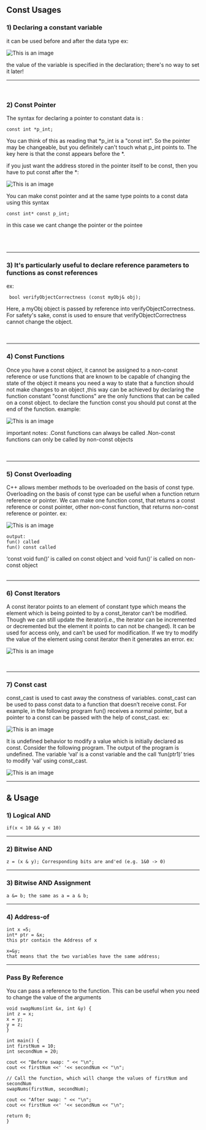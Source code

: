 <h2>Const Usages</h2> 

<h3>1) Declaring a constant variable</h3> it can be used before and after the data type 
ex:

  ![This is an image](/Const_A.png)

 the value of the variable is specified in the declaration; there's no way to set it later!
<hr>
<br>
                                                                      
 <h3>2) Const Pointer</h3>
 The syntax for declaring a pointer to constant data is :
 
 ```
 const int *p_int;
 ```
 
 You can think of this as reading that *p_int is a "const int". So the pointer may be changeable,
 but you definitely can't touch what p_int points to. The key here is that the const appears before the *. 

  if you just want the address stored in the pointer itself to be const, then you have to put const after the *:
  
  ![This is an image](/Const_BA.png)
  

<p>You can make const pointer and at the same type points to a const data using this syntax</p>

```
const int* const p_int; 
```
<p>in this case we cant change the pointer or the pointee</p>
<br>
<br>
<hr>
<h3>3) It's particularly useful to declare reference parameters to functions as const references</h3>
ex:

```
 bool verifyObjectCorrectness (const myObj& obj);
```

Here, a myObj object is passed by reference into verifyObjectCorrectness. 
For safety's sake, const is used to ensure that verifyObjectCorrectness cannot change the object.
<br>
<br>
<br>
<hr>
<h3>4) Const Functions</h3>
 Once you have a const object,
 it cannot be assigned to a non-const reference or use functions that are known to be capable of changing the state of the object
 it means you need a way to state that a function should not make changes to an object ,this way can be achieved by declaring the function constant
 "const functions" are the only functions that can be called on a const object.
 to declare the function const you should put const at the end of the function.
 example:

![This is an image](/Const_fun.png) 

important notes:
.Const functions can always be called
.Non-const functions can only be called by non-const objects
<br>
<br>
<br>
<hr>
<h3>5) Const Overloading</h3>
C++ allows member methods to be overloaded on the basis of const type.
Overloading on the basis of const type can be useful when a function return reference or pointer.
We can make one function const, that returns a const reference or const pointer,
other non-const function, that returns non-const reference or pointer.
ex:

![This is an image](/Const_ov.png) 

```
output:
fun() called
fun() const called
```

‘const void fun()’ is called on const object and ‘void fun()’ is called on non-const object
<br>
<br>
<hr>
<h3>6) Const Iterators</h3>
A const iterator points to an element of constant type which means the element which is being pointed to by a const_iterator can’t be modified.
Though we can still update the iterator(i.e., the iterator can be incremented or decremented but the element it points to can not be changed). 
It can be used for access only, and can’t be used for modification. 
If we try to modify the value of the element using const iterator then it generates an error.
ex:

![This is an image](/Const_it.png) 

<br>
<hr>
<h3>7) Const cast</h3>
const_cast is used to cast away the constness of variables.
const_cast can be used to pass const data to a function that doesn’t receive const.
For example, in the following program fun() receives a normal pointer, but a pointer to a const can
be passed with the help of const_cast.
ex:

![This is an image](/Const_cast.png)


It is undefined behavior to modify a value which is initially declared as const.
Consider the following program. The output of the program is undefined.
The variable ‘val’ is a const variable and the call ‘fun(ptr1)’ tries to modify ‘val’ using const_cast.

![This is an image](/Const_casta.png)
<hr>
<h3>
<h2>& Usage</h2>
<h3>1) Logical AND</h3>
  
  ```
  if(x < 10 && y < 10)
  ```

  <hr>  
  
  <h3>2) Bitwise AND</h3>
  
  ```
  z = (x & y); Corresponding bits are and'ed (e.g. 1&0 -> 0)
  ```
  
  <hr>
  
<h3>3) Bitwise AND Assignment</h3>
 
 ```
 a &= b; the same as a = a & b;
 ```
  
  <hr>
  <h3>4) Address-of</h3>
  
  ```
  int x =5;
  int* ptr = &x;
  this ptr contain the Address of x
  ```
  
  ```
  x=&y;
  that means that the two variables have the same address;
  ```
  
  <hr>
  <h3>Pass By Reference</h3>
  <p>You can pass a reference to the function. This can be useful when you need to change the value of the arguments</p>
  
  ```
  void swapNums(int &x, int &y) {
  int z = x;
  x = y;
  y = z;
}

int main() {
  int firstNum = 10;
  int secondNum = 20;

  cout << "Before swap: " << "\n";
  cout << firstNum <<' '<< secondNum << "\n";

  // Call the function, which will change the values of firstNum and secondNum
  swapNums(firstNum, secondNum);

  cout << "After swap: " << "\n";
  cout << firstNum <<' '<< secondNum << "\n";

  return 0;
}
  ```
  

